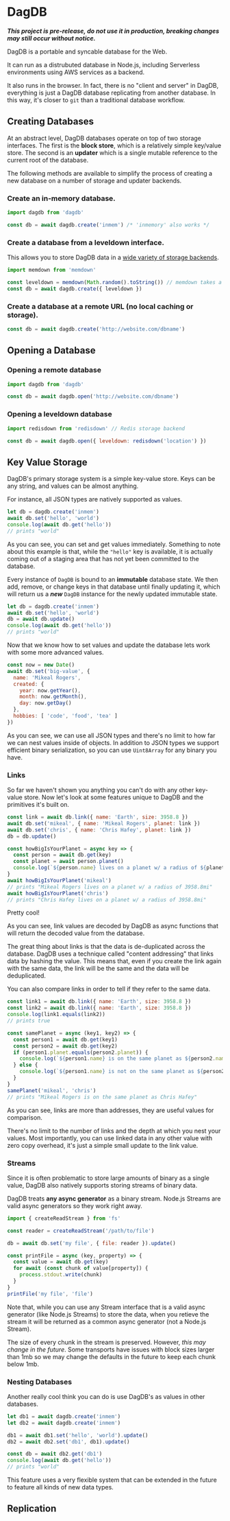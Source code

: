 # DagDB

***This project is pre-release, do not use it in production, breaking
changes may still occur without notice.***

DagDB is a portable and syncable database for the Web.

It can run as a distrubuted database in Node.js, including Serverless
environments using AWS services as a backend.

It also runs in the browser. In fact, there is no "client and server"
in DagDB, everything is just a DagDB database replicating from another
database. In this way, it's closer to `git` than a traditional database
workflow.

## Creating Databases

At an abstract level, DagDB databases operate on top of two storage interfaces.
The first is the **block store**, which is a relatively simple key/value store.
The second is an **updater** which is a single mutable reference to the current
root of the database.

The following methods are available to simplify the process of creating a new
database on a number of storage and updater backends.

### Create an in-memory database.

```js
import dagdb from 'dagdb'

const db = await dagdb.create('inmem') /* 'inmemory' also works */
```

### Create a database from a leveldown interface.

This allows you to store DagDB data in a
[wide variety of storage backends](https://nicedoc.io/Level/awesome#stores).

```js
import memdown from 'memdown'

const leveldown = memdown(Math.random().toString()) // memdown takes a unique identifier
const db = await dagdb.create({ leveldown })
```

### Create a database at a remote URL (no local caching or storage).

```js
const db = await dagdb.create('http://website.com/dbname')
```

## Opening a Database

### Opening a remote database

```js
import dagdb from 'dagdb'

const db = await dagdb.open('http://website.com/dbname')
```

### Opening a leveldown database

```js
import redisdown from 'redisdown' // Redis storage backend

const db = await dagdb.open({ leveldown: redisdown('location') })
```

## Key Value Storage

DagDB's primary storage system is a simple key-value store. Keys
can be any string, and values can be almost anything.

For instance, all JSON types are natively supported as values.

```js
let db = dagdb.create('inmem')
await db.set('hello', 'world')
console.log(await db.get('hello'))
// prints "world"
```

As you can see, you can set and get values immediately. Something to
note about this example is that, while the `"hello"` key is available,
it is actually coming out of a staging area that has not yet been committed
to the database.

Every instance of `DagDB` is bound to an **immutable** database state.
We then add, remove, or change keys in that database until finally
updating it, which will return us a ***new*** `DagDB` instance
for the newly updated immutable state.

```js
let db = dagdb.create('inmem')
await db.set('hello', 'world')
db = await db.update()
console.log(await db.get('hello'))
// prints "world"
```

Now that we know how to set values and update the database lets work
with some more advanced values.

```js
const now = new Date()
await db.set('big-value', {
  name: 'Mikeal Rogers',
  created: {
    year: now.getYear(),
    month: now.getMonth(),
    day: now.getDay()
  },
  hobbies: [ 'code', 'food', 'tea' ]
})
```

As you can see, we can use all JSON types and there's no limit to how far we
can nest values inside of objects. In addition to JSON types we support efficient
binary serialization, so you can use `Uint8Array` for any binary you have.

### Links

So far we haven't shown you anything you can't do with any other key-value store.
Now let's look at some features unique to DagDB and the primitives it's built on.

```js
const link = await db.link({ name: 'Earth', size: 3958.8 })
await db.set('mikeal', { name: 'Mikeal Rogers', planet: link })
await db.set('chris', { name: 'Chris Hafey', planet: link })
db = db.update()

const howBigIsYourPlanet = async key => {
  const person = await db.get(key)
  const planet = await person.planet()
  console.log(`${person.name} lives on a planet w/ a radius of ${planet.size}mi`)
}
await howBigIsYourPlanet('mikeal')
// prints "Mikeal Rogers lives on a planet w/ a radius of 3958.8mi"
await howBigIsYourPlanet('chris')
// prints "Chris Hafey lives on a planet w/ a radius of 3958.8mi"
```

Pretty cool!

As you can see, link values are decoded by DagDB as async functions that will
return the decoded value from the database.

The great thing about links is that the data is de-duplicated across the database.
DagDB uses a technique called "content addressing" that links data by hashing the
value. This means that, even if you create the link again with the same data, the
link will be the same and the data will be deduplicated.

You can also compare links in order to tell if they refer to the same data.

```js
const link1 = await db.link({ name: 'Earth', size: 3958.8 })
const link2 = await db.link({ name: 'Earth', size: 3958.8 })
console.log(link1.equals(link2))
// prints true

const samePlanet = async (key1, key2) => {
  const person1 = await db.get(key1)
  const person2 = await db.get(key2)
  if (person1.planet.equals(person2.planet)) {
    console.log(`${person1.name} is on the same planet as ${person2.name}`)
  } else {
    console.log(`${person1.name} is not on the same planet as ${person2.name}`)
  }
}
samePlanet('mikeal', 'chris')
// prints "Mikeal Rogers is on the same planet as Chris Hafey"
```

As you can see, links are more than addresses, they are useful values for comparison.

There's no limit to the number of links and the depth at which you nest your values.
Most importantly, you can use linked data in any other value with zero copy overhead,
it's just a simple small update to the link value.

### Streams

Since it is often problematic to store large amounts of binary as a single value, DagDB
also natively supports storing streams of binary data.

DagDB treats **any async generator** as a binary stream. Node.js Streams are valid
async generators so they work right away.

```js
import { createReadStream } from 'fs'

const reader = createReadStream('/path/to/file')

db = await db.set('my file', { file: reader }).update()

const printFile = async (key, property) => {
  const value = await db.get(key)
  for await (const chunk of value[property]) {
    process.stdout.write(chunk)
  }
}
printFile('my file', 'file')
```

Note that, while you can use any Stream interface that is a valid async generator (like Node.js
Streams) to store the data, when you retieve the stream it will be returned as a common async
generator (not a Node.js Stream).

The size of every chunk in the stream is preserved. However, *this may change in the future*.
Some transports have issues with block sizes larger than 1mb so we may change the defaults
in the future to keep each chunk below 1mb.

### Nesting Databases

Another really cool think you can do is use DagDB's as values in other databases.

```js
let db1 = await dagdb.create('inmem')
let db2 = await dagdb.create('inmem')

db1 = await db1.set('hello', 'world').update()
db2 = await db2.set('db1', db1).update()

const db = await db2.get('db1')
console.log(await db.get('hello'))
// prints "world"
```

This feature uses a very flexible system that can be extended in the future to feature
all kinds of new data types.

## Replication



